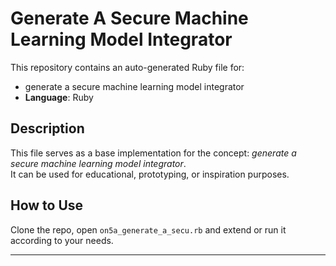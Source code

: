 # Generate A Secure Machine Learning Model Integrator

This repository contains an auto-generated Ruby file for:

- generate a secure machine learning model integrator
- **Language**: Ruby

## Description

This file serves as a base implementation for the concept: *generate a secure machine learning model integrator*.  
It can be used for educational, prototyping, or inspiration purposes.

## How to Use

Clone the repo, open `on5a_generate_a_secu.rb` and extend or run it according to your needs.

---


